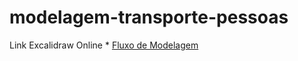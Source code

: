 # modelagem-transporte-pessoas

Link Excalidraw Online
    * [Fluxo de Modelagem](https://excalidraw.com/#room=384046883be1a2ee2bdd,gWQ-COuoLOWeK6SOkZPCbA) 
